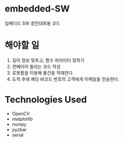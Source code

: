 # embedded-SW
 임베디드 SW 경진대회용 코드

# 해야할 일
1. 길이 정보 맞추고, 함수 파라미터 정하기
2. 컨베이어 돌리는 코드 작성 
3. 로봇팔을 이용해 물건을 적재한다.
4. 도착 후에 해당 바코드 번호의 고객에게 이메일을 전송한다.

# Technologies Used
- OpenCV
- matplotlib
- numpy
- pyzbar
- serial
